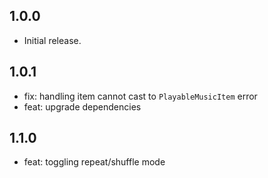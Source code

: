 ## 1.0.0

* Initial release.

## 1.0.1

* fix: handling item cannot cast to `PlayableMusicItem` error
* feat: upgrade dependencies

## 1.1.0

* feat: toggling repeat/shuffle mode